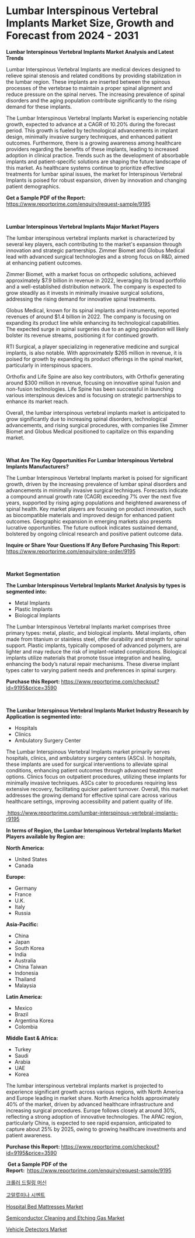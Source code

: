 <p><h1>Lumbar Interspinous Vertebral Implants Market Size, Growth and Forecast from 2024 - 2031</h1></p><p><strong>Lumbar Interspinous Vertebral Implants Market Analysis and Latest Trends</strong></p>
<p><p>Lumbar Interspinous Vertebral Implants are medical devices designed to relieve spinal stenosis and related conditions by providing stabilization in the lumbar region. These implants are inserted between the spinous processes of the vertebrae to maintain a proper spinal alignment and reduce pressure on the spinal nerves. The increasing prevalence of spinal disorders and the aging population contribute significantly to the rising demand for these implants.</p><p>The Lumbar Interspinous Vertebral Implants Market is experiencing notable growth, expected to advance at a CAGR of 10.20% during the forecast period. This growth is fueled by technological advancements in implant design, minimally invasive surgery techniques, and enhanced patient outcomes. Furthermore, there is a growing awareness among healthcare providers regarding the benefits of these implants, leading to increased adoption in clinical practice. Trends such as the development of absorbable implants and patient-specific solutions are shaping the future landscape of this market. As healthcare systems continue to prioritize effective treatments for lumbar spinal issues, the market for Interspinous Vertebral Implants is poised for robust expansion, driven by innovation and changing patient demographics.</p></p>
<p><strong>Get a Sample PDF of the Report:&nbsp;</strong> <a href="https://www.reportprime.com/enquiry/request-sample/9195">https://www.reportprime.com/enquiry/request-sample/9195</a></p>
<p>&nbsp;</p>
<p><strong>Lumbar Interspinous Vertebral Implants Major Market Players</strong></p>
<p><p>The lumbar interspinous vertebral implants market is characterized by several key players, each contributing to the market's expansion through innovation and strategic partnerships. Zimmer Biomet and Globus Medical lead with advanced surgical technologies and a strong focus on R&D, aimed at enhancing patient outcomes. </p><p>Zimmer Biomet, with a market focus on orthopedic solutions, achieved approximately $7.9 billion in revenue in 2022, leveraging its broad portfolio and a well-established distribution network. The company is expected to grow steadily as it invests in minimally invasive surgical solutions, addressing the rising demand for innovative spinal treatments.</p><p>Globus Medical, known for its spinal implants and instruments, reported revenues of around $1.4 billion in 2022. The company is focusing on expanding its product line while enhancing its technological capabilities. The expected surge in spinal surgeries due to an aging population will likely bolster its revenue streams, positioning it for continued growth.</p><p>RTI Surgical, a player specializing in regenerative medicine and surgical implants, is also notable. With approximately $265 million in revenue, it is poised for growth by expanding its product offerings in the spinal market, particularly in interspinous spacers.</p><p>Orthofix and Life Spine are also key contributors, with Orthofix generating around $300 million in revenue, focusing on innovative spinal fusion and non-fusion technologies. Life Spine has been successful in launching various interspinous devices and is focusing on strategic partnerships to enhance its market reach.</p><p>Overall, the lumbar interspinous vertebral implants market is anticipated to grow significantly due to increasing spinal disorders, technological advancements, and rising surgical procedures, with companies like Zimmer Biomet and Globus Medical positioned to capitalize on this expanding market.</p></p>
<p>&nbsp;</p>
<p><strong>What Are The Key Opportunities For Lumbar Interspinous Vertebral Implants Manufacturers?</strong></p>
<p><p>The Lumbar Interspinous Vertebral Implants market is poised for significant growth, driven by the increasing prevalence of lumbar spinal disorders and advancements in minimally invasive surgical techniques. Forecasts indicate a compound annual growth rate (CAGR) exceeding 7% over the next five years, supported by rising aging populations and heightened awareness of spinal health. Key market players are focusing on product innovation, such as biocompatible materials and improved design for enhanced patient outcomes. Geographic expansion in emerging markets also presents lucrative opportunities. The future outlook indicates sustained demand, bolstered by ongoing clinical research and positive patient outcome data.</p></p>
<p><strong>Inquire or Share Your Questions If Any Before Purchasing This Report:</strong> <a href="https://www.reportprime.com/enquiry/pre-order/9195">https://www.reportprime.com/enquiry/pre-order/9195</a></p>
<p>&nbsp;</p>
<p><strong>Market Segmentation</strong></p>
<p><strong>The Lumbar Interspinous Vertebral Implants Market Analysis by types is segmented into:</strong></p>
<p><ul><li>Metal Implants</li><li>Plastic Implants</li><li>Biological Implants</li></ul></p>
<p><p>The Lumbar Interspinous Vertebral Implants market comprises three primary types: metal, plastic, and biological implants. Metal implants, often made from titanium or stainless steel, offer durability and strength for spinal support. Plastic implants, typically composed of advanced polymers, are lighter and may reduce the risk of implant-related complications. Biological implants utilize materials that promote tissue integration and healing, enhancing the body’s natural repair mechanisms. These diverse implant types cater to varying patient needs and preferences in spinal surgery.</p></p>
<p><strong>Purchase this Report:&nbsp;</strong><a href="https://www.reportprime.com/checkout?id=9195&price=3590">https://www.reportprime.com/checkout?id=9195&price=3590</a></p>
<p>&nbsp;</p>
<p><strong>The Lumbar Interspinous Vertebral Implants Market Industry Research by Application is segmented into:</strong></p>
<p><ul><li>Hospitals</li><li>Clinics</li><li>Ambulatory Surgery Center</li></ul></p>
<p><p>The Lumbar Interspinous Vertebral Implants market primarily serves hospitals, clinics, and ambulatory surgery centers (ASCs). In hospitals, these implants are used for surgical interventions to alleviate spinal conditions, enhancing patient outcomes through advanced treatment options. Clinics focus on outpatient procedures, utilizing these implants for minimally invasive techniques. ASCs cater to procedures requiring less extensive recovery, facilitating quicker patient turnover. Overall, this market addresses the growing demand for effective spinal care across various healthcare settings, improving accessibility and patient quality of life.</p></p>
<p><a href="https://www.reportprime.com/lumbar-interspinous-vertebral-implants-r9195">&nbsp;https://www.reportprime.com/lumbar-interspinous-vertebral-implants-r9195</a></p>
<p><strong>In terms of Region, the Lumbar Interspinous Vertebral Implants Market Players available by Region are:</strong></p>
<p>
    <p> <strong> North America: </strong>
        <ul>
            <li>United States</li>
            <li>Canada</li>
        </ul>
        </p> 
    <p> <strong> Europe: </strong>
        <ul>
            <li>Germany</li>
            <li>France</li>
            <li>U.K.</li>
            <li>Italy</li>
            <li>Russia</li>
        </ul>
        </p> 
    <p> <strong> Asia-Pacific: </strong>
        <ul>
            <li>China</li>
            <li>Japan</li>
            <li>South Korea</li>
            <li>India</li>
            <li>Australia</li>
            <li>China Taiwan</li>
            <li>Indonesia</li>
            <li>Thailand</li>
            <li>Malaysia</li>
        </ul>
        </p> 
    <p> <strong> Latin America: </strong>
        <ul>
            <li>Mexico</li>
            <li>Brazil</li>
            <li>Argentina Korea</li>
            <li>Colombia</li>
        </ul>
        </p> 
    <p> <strong> Middle East & Africa: </strong>
        <ul>
            <li>Turkey</li>
            <li>Saudi</li>
            <li>Arabia</li>
            <li>UAE</li>
            <li>Korea</li>
        </ul>
    </p>
    </p>
<p><p>The lumbar interspinous vertebral implants market is projected to experience significant growth across various regions, with North America and Europe leading in market share. North America holds approximately 40% of the market, driven by advanced healthcare infrastructure and increasing surgical procedures. Europe follows closely at around 30%, reflecting a strong adoption of innovative technologies. The APAC region, particularly China, is expected to see rapid expansion, anticipated to capture about 25% by 2025, owing to growing healthcare investments and patient awareness.</p></p>
<p><strong>Purchase this Report: </strong><a href="https://www.reportprime.com/checkout?id=9195&price=3590">https://www.reportprime.com/checkout?id=9195&price=3590</a></p>
<p>&nbsp;<strong>Get a Sample PDF of the Report:&nbsp;&nbsp;</strong><a href="https://www.reportprime.com/enquiry/request-sample/9195">https://www.reportprime.com/enquiry/request-sample/9195</a></p>
<p><strong></strong></p>
<p><p><a href="https://medium.com/@terina.1/%ED%81%AC%EB%A1%A4%EB%9F%AC-%EB%93%9C%EB%A6%B4%EB%A7%81-%EB%A8%B8%EC%8B%A0-%EC%8B%9C%EC%9E%A5-%EA%B7%9C%EB%AA%A8%EC%97%90-%EB%8C%80%ED%95%9C-%ED%86%B5%EC%B0%B0%EB%A0%A5-2024%EB%85%84%EB%B6%80%ED%84%B0-2031%EB%85%84%EA%B9%8C%EC%A7%80-13-1-%EC%9D%98-%EC%97%B0%ED%8F%89%EA%B7%A0-%EC%84%B1%EC%9E%A5%EB%A5%A0-cagr-%EB%A1%9C-%ED%99%95%EC%9E%A5%ED%95%98%EA%B3%A0-%EC%9E%88%EC%8A%B5%EB%8B%88%EB%8B%A4-a90bd5996ec2">크롤러 드릴링 머신</a></p><p><a href="https://medium.com/@terina.1/%EA%B3%A0%EC%95%8C%EB%A3%A8%EB%AF%B8%EB%82%98-%EC%8B%9C%EB%A9%98%ED%8A%B8-%EC%8B%9C%EC%9E%A5-%EC%A1%B0%EC%82%AC-%EB%B3%B4%EA%B3%A0%EC%84%9C-2024%EB%85%84%EB%B6%80%ED%84%B0-2031%EB%85%84%EA%B9%8C%EC%A7%80-%EC%97%B0%ED%8F%89%EA%B7%A0-%EC%84%B1%EC%9E%A5%EB%A5%A0-cagr-8-3-%EB%A1%9C-%EC%95%88%EC%A0%95%EC%A0%81%EC%9D%B8-%EC%8B%9C%EC%9E%A5-%EC%98%88%EC%B8%A1-%EB%B0%8F-%EC%84%B1%EC%9E%A5-%EC%A0%84%EB%A7%9D-074b5fadc359">고알루미나 시멘트</a></p><p><a href="https://github.com/MoonZANDRA/Market-Research-Report-List-1/blob/main/hospital-bed-mattresses-market.md">Hospital Bed Mattresses Market</a></p><p><a href="https://issuu.com/reportprime-2/docs/semiconductor-cleaning-and-etching-_dc6e06db84a1f1">Semiconductor Cleaning and Etching Gas Market</a></p><p><a href="https://www.linkedin.com/pulse/vehicle-detectors-market-global-insights-regional-analysis-ob5ge?trackingId=agjiFq57RCyXM2WdXkfGDw%3D%3D">Vehicle Detectors Market</a></p></p>